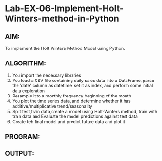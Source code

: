 # Lab-EX-06-Implement-Holt-Winters-method-in-Python

## AIM:
To implement the Holt Winters Method Model using Python.

## ALGORITHM:
1. You import the necessary libraries
2. You load a CSV file containing daily sales data into a DataFrame, parse the 'date' column as datetime, set it as index, and perform some initial data exploration
3. Resample it to a monthly frequency beginning of the month
4. You plot the time series data, and determine whether it has additive/multiplicative
trend/seasonality
5. Split test,train data,create a model using Holt-Winters method, train with train data and Evaluate the model predictions against test data
6. Create teh final model and predict future data and plot it

## PROGRAM: 


## OUTPUT:
